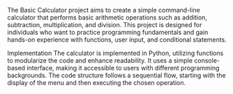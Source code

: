 The Basic Calculator project aims to create a simple command-line calculator that performs basic arithmetic operations such as addition, subtraction, multiplication, and division. This project is designed for individuals who want to practice programming fundamentals and gain hands-on experience with functions, user input, and conditional statements.

Implementation
           The calculator is implemented in Python, utilizing functions to modularize the code and enhance readability.
           It uses a simple console-based interface, making it accessible to users with different programming backgrounds.
           The code structure follows a sequential flow, starting with the display of the menu and then executing the chosen operation.
